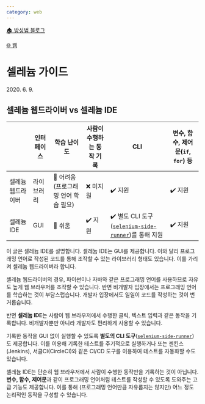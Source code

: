 ```yaml
---
category: web
---
```


[🏠 방성범 블로그](/README.md)

[🌐 웹](/web.md)

# 셀레늄 가이드

<time id="published" datetime="2020-06-09">2020. 6. 9.</time>

## 셀레늄 웹드라이버 vs 셀레늄 IDE

|| 인터페이스 | 학습 난이도 | 사람이 수행하는 동작 기록 | CLI | 변수, 함수, 제어문(`if`, `for`) 등 |
|---|---|---|---|---|---|
| 셀레늄 웹드라이버 | 라이브러리 | 👿 어려움 (프로그래밍 언어 학습 필요) | ❌ 미지원 | ✔️ 지원 | ✔️ 지원 |
| 셀레늄 IDE | GUI | 👼 쉬움 | ✔️ 지원 | ✔️ 별도 CLI 도구([`selenium-side-runner`](https://www.seleniumhq.org/selenium-ide/docs/en/introduction/command-line-runner/))를 통해 지원 | ✔️ 지원 |

이 글은 셀레늄 IDE를 설명합니다. 셀레늄 IDE는 GUI를 제공합니다. 이와 달리 프로그래밍 언어로 작성된 코드를 통해 조작할 수 있는 라이브러리 형태도 있습니다. 이를 가리켜 셀레늄 웹드라이버라 합니다.

셀레늄 웹드라이버의 경우, 파이썬이나 자바와 같은 프로그래밍 언어를 사용하므로 자유도 높게 웹 브라우저를 조작할 수 있습니다. 반면 비개발자 입장에서는 프로그래밍 언어를 학습하는 것이 부담스럽습니다. 개발자 입장에서도 일일이 코드를 작성하는 것이 번거롭습니다.

반면 **셀레늄 IDE**는 사람이 웹 브라우저에서 수행한 클릭, 텍스트 입력과 같은 동작을 기록합니다. 비개발자뿐만 아니라 개발자도 편리하게 사용할 수 있습니다.

기록한 동작을 GUI 없이 실행할 수 있도록 **별도의 CLI 도구**([`selenium-side-runner`](https://www.seleniumhq.org/selenium-ide/docs/en/introduction/command-line-runner/))도 제공합니다. 이를 이용해 기록한 테스트를 주기적으로 실행하거나 또는 젠킨스(Jenkins), 서클CI(CircleCI)와 같은 CI/CD 도구를 이용하여 테스트를 자동화할 수도 있습니다.

셀레늄 IDE는 단순히 웹 브라우저에서 사람이 수행한 동작만을 기록하는 것이 아닙니다. **변수, 함수, 제어문**과 같이 프로그래밍 언어처럼 테스트를 작성할 수 있도록 도와주는 고급 기능도 제공합니다. 이를 통해 (프로그래밍 언어만큼 자유롭지는 않지만) 어느 정도 논리적인 동작을 구성할 수 있습니다.
